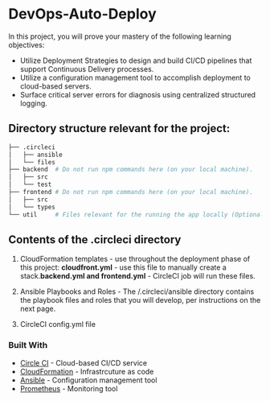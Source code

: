 # DevOps-Auto-Deploy

In this project, you will prove your mastery of the following learning objectives:
- Utilize Deployment Strategies to design and build CI/CD pipelines that support Continuous Delivery processes.
- Utilize a configuration management tool to accomplish deployment to cloud-based servers.
- Surface critical server errors for diagnosis using centralized structured logging.

## Directory structure relevant for the project:
``` bash
├── .circleci
│   ├── ansible
│   └── files
├── backend  # Do not run npm commands here (on your local machine). 
│   ├── src
│   └── test
├── frontend # Do not run npm commands here (on your local machine). 
│   ├── src
│   └── types
└── util     # Files relevant for the running the app locally (Optional).
```

## Contents of the .circleci directory
1. CloudFormation templates - use throughout the deployment phase of this project: <b>cloudfront.yml</b> - use this file to manually create a stack.<b>backend.yml and frontend.yml</b> - CircleCI job will run these files.

2. Ansible Playbooks and Roles - The /.circleci/ansible directory contains the playbook files and roles that you will develop, per instructions on the next page.

3. CircleCI config.yml file

### Built With

- [Circle CI](www.circleci.com) - Cloud-based CI/CD service
- [CloudFormation](https://aws.amazon.com/cloudformation/) - Infrastrcuture as code
- [Ansible](https://www.ansible.com/) - Configuration management tool
- [Prometheus](https://prometheus.io/) - Monitoring tool